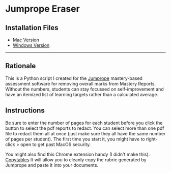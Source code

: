 # Jumprope Eraser

## Installation Files
* [Mac Version](Mac_JumpropeEraser.dmg)
* [Windows Version](Win_JumpropeEraser.zip)

***

## Rationale
This is a Python script I created for the [Jumprope](https://jumpro.pe/) mastery-based assessment software for removing overall marks from Mastery Reports.
Without the numbers, students can stay focussed on self-improvement and have an itemized list of learning targets rather than a calculated average.

## Instructions
Be sure to enter the number of pages for each student before you click the button to select the pdf reports to redact.
You can select more than one pdf file to redact them all at once (just make sure they all have the same number of pages per student).
​The first time you start it, you might have to right-click > open to get past MacOS security. 

You might also find this Chrome extension handy (I didn't make this): [Copytables](https://chromewebstore.google.com/detail/copytables/ekdpkppgmlalfkphpibadldikjimijon)
It will allow you to cleanly copy the rubric generated by Jumprope and paste it into your documents.
